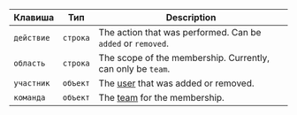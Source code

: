 | Клавиша    | Тип      | Description                                                 |
| ---------- | -------- | ----------------------------------------------------------- |
| `действие` | `строка` | The action that was performed. Can be `added` or `removed`. |
| `область`  | `строка` | The scope of the membership. Currently, can only be `team`. |
| `участник` | `объект` | The [user](/v3/users/) that was added or removed.           |
| `команда`  | `объект` | The [team](/v3/teams/) for the membership.                  |